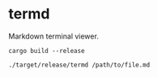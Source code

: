 # termd
Markdown terminal viewer.

```
cargo build --release

./target/release/termd /path/to/file.md
```
